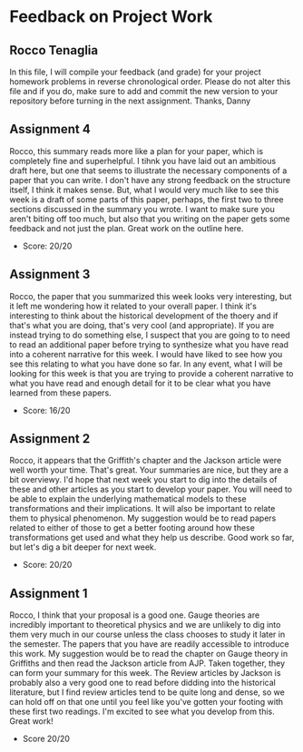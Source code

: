 # Feedback on Project Work
## Rocco Tenaglia

In this file, I will compile your feedback (and grade) for your project homework problems in reverse chronological order. Please do not alter this file and if you do, make sure to add and commit the new version to your repository before turning in the next assignment. Thanks, Danny

## Assignment 4

Rocco, this summary reads more like a plan for your paper, which is completely fine and superhelpful. I tihnk you have laid out an ambitious draft here, but one that seems to illustrate the necessary components of a paper that you can write. I don't have any strong feedback on the structure itself, I think it makes sense. But, what I would very much like to see this week is a draft of some parts of this paper, perhaps, the first two to three sections discussed in the summary you wrote. I want to make sure you aren't biting off too much, but also that you writing on the paper gets some feedback and not just the plan. Great work on the outline here.

* Score: 20/20

## Assignment 3

Rocco, the paper that you summarized this week looks very interesting, but it left me wondering how it related to your overall paper. I think it's interesting to think about the historical development of the thoery and if that's what you are doing, that's very cool (and appropriate). If you are instead trying to do something else, I suspect that you are going to to need to read an additional paper before trying to synthesize what you have read into a coherent narrative for this week. I would have liked to see how you see this relating to what you have done so far. In any event, what I will be looking for this week is that you are trying to provide a coherent narrative to what you have read and enough detail for it to be clear what you have learned from these papers.

* Score: 16/20

## Assignment 2

Rocco, it appears that the Griffith's chapter and the Jackson article were well worth your time. That's great. Your summaries are nice, but they are a bit overviewy. I'd hope that next week you start to dig into the details of these and other articles as you start to develop your paper. You will need to be able to explain the underlying mathematical models to these transformations and their implications. It will also be important to relate them to physical phenomenon. My suggestion would be to read papers related to either of those to get a better footing around how these transformations get used and what they help us describe. Good work so far, but let's dig a bit deeper for next week.

* Score: 20/20

## Assignment 1

Rocco, I think that your proposal is a good one. Gauge theories are incredibly important to theoretical physics and we are unlikely to dig into them very much in our course unless the class chooses to study it later in the semester. The papers that you have are readily accessible to introduce this work. My suggestion would be to read the chapter on Gauge theory in Griffiths and then read the Jackson article from AJP. Taken together, they can form your summary for this week. The Review articles by Jackson is probably also a very good one to read before didding into the historical literature, but I find review articles tend to be quite long and dense, so we can hold off on that one until you feel like you've gotten your footing with these first two readings. I'm excited to see what you develop from this. Great work!

* Score 20/20
